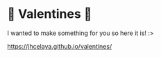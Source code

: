 # 💖 Valentines 💖

I wanted to make something for you so here it is! :>

https://jhcelaya.github.io/valentines/


